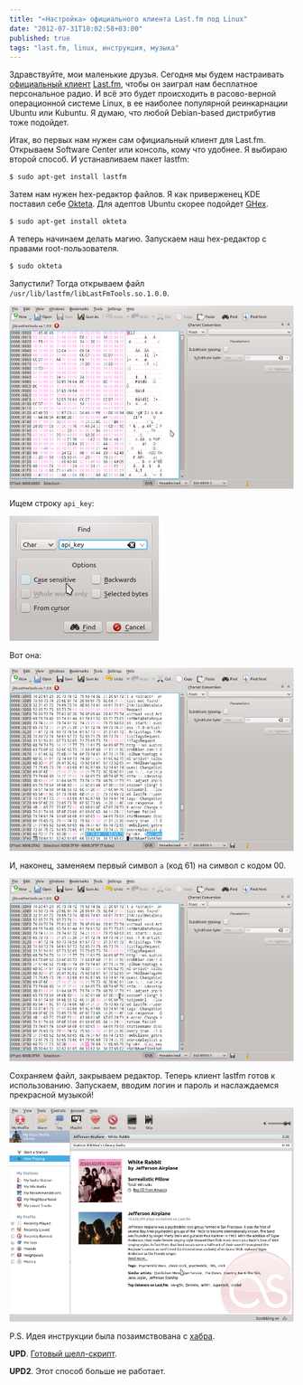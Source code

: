 ```yaml
---
title: "«Настройка» официального клиента Last.fm под Linux"
date: "2012-07-31T10:02:58+03:00"
published: true
tags: "last.fm, linux, инструкция, музыка"
---
```


Здравствуйте, мои маленькие друзья. Сегодня мы будем настраивать [официальный клиент](http://www.last.fm/download)
[Last.fm](http://www.last.fm/), чтобы он заиграл нам бесплатное персональное радио. И всё это будет происходить в
расово-верной операционной системе Linux, в ее наиболее популярной реинкарнации Ubuntu или Kubuntu. Я думаю, что любой
Debian-based дистрибутив тоже подойдет.

Итак, во первых нам нужен сам официальный клиент для Last.fm. Открываем Software Center или консоль, кому что удобнее.
Я выбираю второй способ. И устанавливаем пакет lastfm:

~~~~~bash
$ sudo apt-get install lastfm
~~~~~

Затем нам нужен hex-редактор файлов. Я как приверженец KDE поставил себе
[Okteta](http://www.kde.org/applications/utilities/okteta/). Для адептов Ubuntu скорее подойдет
[GHex](https://live.gnome.org/Ghex/).

~~~~~bash
$ sudo apt-get install okteta
~~~~~

А теперь начинаем делать магию. Запускаем наш hex-редактор с правами root-пользователя.

~~~~~bash
$ sudo okteta
~~~~~

Запустили? Тогда открываем файл `/usr/lib/lastfm/libLastFmTools.so.1.0.0`.

![Hex-редактор](/images/screenshots/lastfm1.png "Hex-редактор")

Ищем строку `api_key`:

![Поиск](/images/screenshots/lastfm2.png "Поиск")

Вот она:

![Строка](/images/screenshots/lastfm3.png "Строка")

И, наконец, заменяем первый символ `a` (код 61) на символ с кодом 00.

![Замена](/images/screenshots/lastfm4.png "Замена")

Сохраняем файл, закрываем редактор. Теперь клиент lastfm готов к использованию. Запускаем, вводим логин и пароль и
наслаждаемся прекрасной музыкой!

![Результат](/images/screenshots/lastfm5.png "Результат")

P.S. Идея инструкции была позаимствована с [хабра](http://habrahabr.ru/post/145318/).

**UPD**. [Готовый шелл-скрипт](/post/lastfmclient2/).

**UPD2**. Этот способ больше не работает.
